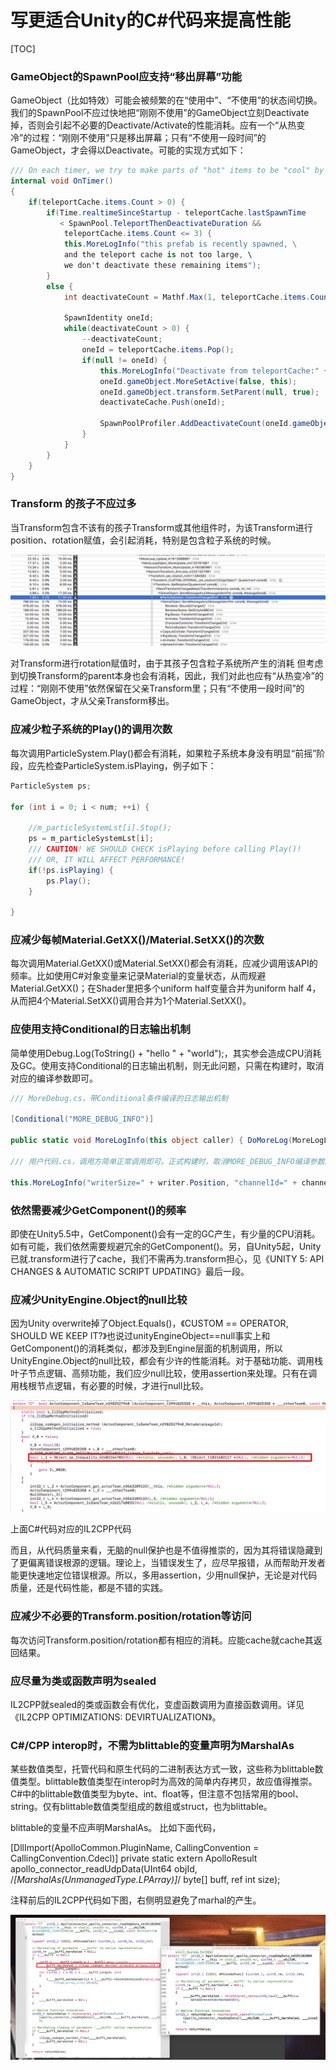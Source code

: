 # 写更适合Unity的C#代码来提高性能

[TOC]

### GameObject的SpawnPool应支持“移出屏幕”功能

GameObject（比如特效）可能会被频繁的在“使用中”、“不使用”的状态间切换。我们的SpawnPool不应过快地把“刚刚不使用”的GameObject立刻Deactivate掉，否则会引起不必要的Deactivate/Activate的性能消耗。应有一个“从热变冷”的过程：“刚刚不使用”只是移出屏幕；只有“不使用一段时间”的GameObject，才会得以Deactivate。可能的实现方式如下：

```C#
/// On each timer, we try to make parts of "hot" items to be "cool" by deactivating them.
internal void OnTimer()
{
    if(teleportCache.items.Count > 0) {
        if(Time.realtimeSinceStartup - teleportCache.lastSpawnTime
           < SpawnPool.TeleportThenDeactivateDuration &&
            teleportCache.items.Count <= 3) {
            this.MoreLogInfo("this prefab is recently spawned, \
            and the teleport cache is not too large, \
            we don't deactivate these remaining items");
        }
        else {
            int deactivateCount = Mathf.Max(1, teleportCache.items.Count / 3);
    
            SpawnIdentity oneId;
            while(deactivateCount > 0) {
                --deactivateCount;
                oneId = teleportCache.items.Pop();
                if(null != oneId) {
                    this.MoreLogInfo("Deactivate from teleportCache:" + oneId);
                    oneId.gameObject.MoreSetActive(false, this);
                    oneId.gameObject.transform.SetParent(null, true);
                    deactivateCache.Push(oneId);
    
                    SpawnPoolProfiler.AddDeactivateCount(oneId.gameObject);
                }
            }
        }
    }
}
```


### Transform 的孩子不应过多

当Transform包含不该有的孩子Transform或其他组件时，为该Transform进行position、rotation赋值，会引起消耗，特别是包含粒子系统的时候。

![unity_object_null](tran_01.jpg)

对Transform进行rotation赋值时，由于其孩子包含粒子系统所产生的消耗
但考虑到切换Transform的parent本身也会有消耗，因此，我们对此也应有“从热变冷”的过程：“刚刚不使用”依然保留在父亲Transform里；只有“不使用一段时间”的GameObject，才从父亲Transform移出。

### 应减少粒子系统的Play()的调用次数

每次调用ParticleSystem.Play()都会有消耗，如果粒子系统本身没有明显“前摇”阶段，应先检查ParticleSystem.isPlaying，例子如下：

~~~c#
ParticleSystem ps;

for (int i = 0; i < num; ++i) {

    //m_particleSystemLst[i].Stop();
    ps = m_particleSystemLst[i];
    /// CAUTION! WE SHOULD CHECK isPlaying before calling Play()! 
  	/// OR, IT WILL AFFECT PERFORMANCE!
    if(!ps.isPlaying) {
        ps.Play();
    }

}

~~~



### 应减少每帧Material.GetXX()/Material.SetXX()的次数

每次调用Material.GetXX()或Material.SetXX()都会有消耗，应减少调用该API的频率。比如使用C#对象变量来记录Material的变量状态，从而规避Material.GetXX()；在Shader里把多个uniform half变量合并为uniform half 4，从而把4个Material.SetXX()调用合并为1个Material.SetXX()。

### 应使用支持Conditional的日志输出机制

简单使用Debug.Log(ToString() + "hello " + "world");，其实参会造成CPU消耗及GC。使用支持Conditional的日志输出机制，则无此问题，只需在构建时，取消对应的编译参数即可。

~~~C#
/// MoreDebug.cs，带Conditional条件编译的日志输出机制

[Conditional("MORE_DEBUG_INFO")]

public static void MoreLogInfo(this object caller) { DoMoreLog(MoreLogLevel.Info, false, caller); }

/// 用户代码.cs，调用方简单正常调用即可。正式构建时，取消MORE_DEBUG_INFO编译参数。

this.MoreLogInfo("writerSize=" + writer.Position, "channelId=" + channelId);

~~~

### 依然需要减少GetComponent()的频率

即使在Unity5.5中，GetComponent()会有一定的GC产生，有少量的CPU消耗。如有可能，我们依然需要规避冗余的GetComponent()。另，自Unity5起，Unity已就.transform进行了cache，我们不需再为.transform担心，见《UNITY 5: API CHANGES & AUTOMATIC SCRIPT UPDATING》最后一段。

### 应减少UnityEngine.Object的null比较

因为Unity overwrite掉了Object.Equals()，《CUSTOM == OPERATOR, SHOULD WE KEEP IT?》也说过unityEngineObject==null事实上和GetComponent()的消耗类似，都涉及到Engine层面的机制调用，所以UnityEngine.Object的null比较，都会有少许的性能消耗。对于基础功能、调用栈叶子节点逻辑、高频功能，我们应少null比较，使用assertion来处理。只有在调用栈根节点逻辑，有必要的时候，才进行null比较。

![unity_object_null](unity_object_null.jpg)

上面C#代码对应的IL2CPP代码

而且，从代码质量来看，无脑的null保护也是不值得推崇的，因为其将错误隐藏到了更偏离错误根源的逻辑。理论上，当错误发生了，应尽早报错，从而帮助开发者能更快速地定位错误根源。所以，多用assertion，少用null保护，无论是对代码质量，还是代码性能，都是不错的实践。

### 应减少不必要的Transform.position/rotation等访问

每次访问Transform.position/rotation都有相应的消耗。应能cache就cache其返回结果。

### 应尽量为类或函数声明为sealed

IL2CPP就sealed的类或函数会有优化，变虚函数调用为直接函数调用。详见《IL2CPP OPTIMIZATIONS: DEVIRTUALIZATION》。

### C#/CPP interop时，不需为blittable的变量声明为MarshalAs

某些数值类型，托管代码和原生代码的二进制表达方式一致，这些称为blittable数值类型。blittable数值类型在interop时为高效的简单内存拷贝，故应值得推崇。C#中的blittable数值类型为byte、int、float等，但注意不包括常用的bool、string。仅有blittable数值类型组成的数组或struct，也为blittable。

blittable的变量不应声明MarshalAs。
比如下面代码，

[DllImport(ApolloCommon.PluginName, CallingConvention = CallingConvention.Cdecl)]
private static extern ApolloResult apollo_connector_readUdpData(UInt64 objId, /*[MarshalAs(UnmanagedType.LPArray)]*/ byte[] buff, ref int size);

注释前后的IL2CPP代码如下图，右侧明显避免了marhal的产生。

![marshall](marshall.jpg)


